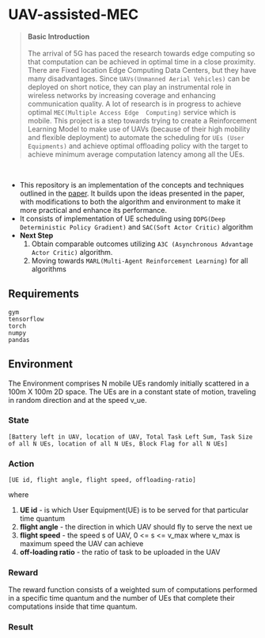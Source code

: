 # UAV-assisted-MEC


> **Basic Introduction** <br><br>
The arrival of 5G has paced the research towards edge computing so that computation can be achieved in optimal time in a close proximity. There are Fixed location Edge Computing Data Centers, but they have many disadvantages. Since `UAVs(Unmanned Aerial Vehicles)` can be deployed on short notice, they can play an instrumental role in wireless networks by increasing coverage and enhancing communication quality. A lot of research is in progress to achieve optimal `MEC(Multiple Access Edge  Computing)` service which is mobile. This project is a step towards trying to create a Reinforcement Learning Model to make use of UAVs (because of their high mobility and flexible deployment) to automate the scheduling for `UEs (User Equipments)` and achieve optimal offloading policy with the target to achieve minimum average computation latency among all the UEs.

<br>

- This repository is an implementation of the concepts and techniques outlined in the [paper](https://link.springer.com/article/10.1007/s11276-021-02632-z). It builds upon the ideas presented in the paper, with modifications to both the algorithm and environment to make it more practical and enhance its performance.
- It consists of implementation of UE scheduling using `DDPG(Deep Deterministic Policy Gradient)` and `SAC(Soft Actor Critic)` algorithm
- **Next Step** 
  1. Obtain comparable outcomes utilizing `A3C (Asynchronous Advantage Actor Critic)` algorithm.
  2. Moving towards `MARL(Multi-Agent Reinforcement Learning)` for all algorithms

## Requirements
```
gym
tensorflow
torch
numpy
pandas
```


## Environment
The Environment comprises N mobile UEs randomly initially scattered in a 100m X 100m 2D space. The UEs are in a constant state of motion, traveling in random direction and at the speed v_ue.

### State
```
[Battery left in UAV, location of UAV, Total Task Left Sum, Task Size of all N UEs, location of all N UEs, Block Flag for all N UEs]
```

### Action
```
[UE id, flight angle, flight speed, offloading-ratio]
```
where
  1. **UE id** - is which User Equipment(UE) is to be served for that particular time quantum 
  2. **flight angle** - the direction in which UAV should fly to serve the next ue 
  3. **flight speed** - the speed s of UAV, 0 <= s <= v_max where v_max is maximum speed the UAV can achieve
  4. **off-loading ratio** - the ratio of task to be uploaded in the UAV

### Reward
The reward function consists of a weighted sum of computations performed in a specific time quantum and the number of UEs that complete their computations inside that time quantum.

### Result
